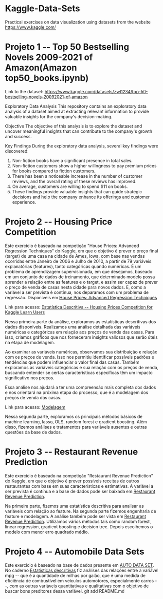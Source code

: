 # Kaggle-Data-Sets

Practical exercises on data visualization using datasets from the website  https://www.kaggle.com/

# Projeto 1 -- Top 50 Bestselling Novels 2009-2021 of Amazon(Amazon top50_books.ipynb)

Link to the dataset: https://www.kaggle.com/datasets/zwl1234/top-50-bestselling-novels-20092021-of-amazon

Exploratory Data Analysis
This repository contains an exploratory data analysis of a dataset aimed at extracting relevant information to provide valuable insights for the company's decision-making.

Objective
The objective of this analysis is to explore the dataset and uncover meaningful insights that can contribute to the company's growth and success.

Key Findings
During the exploratory data analysis, several key findings were discovered:

1) Non-fiction books have a significant presence in total sales.
2) Non-fiction customers show a higher willingness to pay premium prices for books compared to fiction customers.
3) There has been a noticeable increase in the number of customer reviews, and the overall rating of these reviews has improved.
4) On average, customers are willing to spend $11 on books.
5) These findings provide valuable insights that can guide strategic decisions and help the company enhance its offerings and customer experience.

# Projeto 2 -- Housing Price Competition

Este exercício é baseado na competição "House Prices: Advanced Regression Techniques" do Kaggle, em que o objetivo é prever o preço final (target) de uma casa na cidade de Ames, Iowa, com base nas vendas ocorridas entre Janeiro de 2006 e Julho de 2010, a partir de 79 variáveis explanatórias (features), tanto categóricas quando numéricas. É um problema de aprendizagem supervisionada, em que desejamos, baseado em um conjunto de dados de treinamento, que determinado modelo possa aprender a relação entre as features e o target, e assim ser capaz de prever o preço de venda de casas nesta cidade para novos dados. E, como a variável a ser prevista é contínua, nos deparamos com um problema de regressão. Disponíveis em [House Prices: Advanced Regression Techniques](https://www.kaggle.com/c/house-prices-advanced-regression-techniques)

Link para acesso: [Estatística Descritiva -- Housing Prices Competition for Kaggle Learn Users](https://github.com/valeriolonde/Kaggle-Data-Visualization/blob/main/Housing%20Price%20Competition/Estat%C3%ADstica%20Descritiva%20--%20Housing%20Prices%20Competition%20for%20Kaggle%20Learn%20Users.ipynb)

Nessa primeira parte da análise, exploramos as estatísticas descritivas dos dados disponíveis. Realizamos uma análise detalhada das variáveis numéricas e categóricas em relação aos preços de venda das casas. Para isso, criamos gráficos que nos forneceram insights valiosos que serão úteis na etapa de modelagem.

Ao examinar as variáveis numéricas, observamos sua distribuição e relação com os preços de venda. Isso nos permitiu identificar possíveis padrões e tendências que podem influenciar o valor final das casas. Também exploramos as variáveis categóricas e sua relação com os preços de venda, buscando entender se certas características específicas têm um impacto significativo nos preços.

Essa análise nos ajudará a ter uma compreensão mais completa dos dados e nos orientará na próxima etapa do processo, que é a modelagem dos preços de venda das casas.

Link para acesso: [Modelagem](https://github.com/valeriolonde/Data-science-Kaggle/blob/main/Housing%20Price%20Competition/Engenharia%20de%20Features%20e%20Modelagem%20--%20Housing%20Prices.ipynb)

Nessa segunda parte, exploramos os principais métodos básicos de machine learning, lasso, OLS, random forest e gradient boosting. Além disso, fizemos análises e tratamentos para variáveis ausentes e outras questões da base de dados. 

# Projeto 3 -- Restaurant Revenue Prediction

Este exercício é baseado na competição "Restaurant Revenue Prediction" do Kaggle, em que o objetivo é prever possíveis receitas de outros restaurantes com base em suas características e estimativas. A variável a ser prevista é contínua e a base de dados pode ser baixada em [Restaurant Revenue Prediction](https://www.kaggle.com/c/restaurant-revenue-prediction).

Na primeira parte, fizemos uma estatística descritiva para analisar as variáveis com relação ao feature. Na segunda parte fizemos engenharia de feature e modelagem. A análise também pode ser vista em [Restaurant Revenue Prediction](http://prorum.com/?qa=8116/exercicio-machine-learning-restaurant-revenue-prediction#a8227). Utilizamos vários métodos tais como random forest, linear regression, gradient boosting e decision tree. Depois escolhemos o modelo com menor erro quadrado médio.  

# Projeto 4 -- Automobile Data Sets

Este exercício é baseado na base de dados presente em [AUTO DATA SET](https://www.kaggle.com/datasets/toramky/automobile-dataset). No caderno [Estatísticas descritivas](https://github.com/valeriolonde/Kaggle-Data-Sets/blob/main/Automobile%20DataSet/Estat%C3%ADsticas%20descritivas%20--%20data.set.ipynb) fiz análises das relações entre a variável mpg -- que é a quantidade de milhas por galão, que é uma medida de eficiência de combustível em veículos automotores, especialmente carros --, com as outras variáveis quantitativas e qualitativas com o objetivo de buscar bons preditores dessa variável. git add README.md